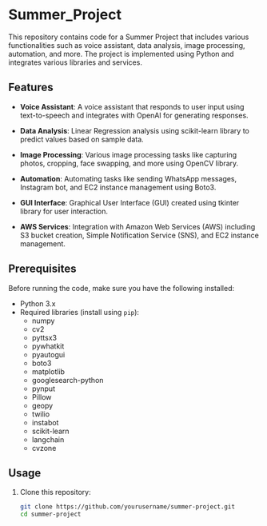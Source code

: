 # Summer_Project
This repository contains code for a Summer Project that includes various functionalities such as voice assistant, data analysis, image processing, automation, and more. The project is implemented using Python and integrates various libraries and services.

## Features

- **Voice Assistant**: A voice assistant that responds to user input using text-to-speech and integrates with OpenAI for generating responses.

- **Data Analysis**: Linear Regression analysis using scikit-learn library to predict values based on sample data.

- **Image Processing**: Various image processing tasks like capturing photos, cropping, face swapping, and more using OpenCV library.

- **Automation**: Automating tasks like sending WhatsApp messages, Instagram bot, and EC2 instance management using Boto3.

- **GUI Interface**: Graphical User Interface (GUI) created using tkinter library for user interaction.

- **AWS Services**: Integration with Amazon Web Services (AWS) including S3 bucket creation, Simple Notification Service (SNS), and EC2 instance management.

## Prerequisites

Before running the code, make sure you have the following installed:

- Python 3.x
- Required libraries (install using `pip`):
  - numpy
  - cv2
  - pyttsx3
  - pywhatkit
  - pyautogui
  - boto3
  - matplotlib
  - googlesearch-python
  - pynput
  - Pillow
  - geopy
  - twilio
  - instabot
  - scikit-learn
  - langchain
  - cvzone

## Usage

1. Clone this repository:

   ```bash
   git clone https://github.com/yourusername/summer-project.git
   cd summer-project
